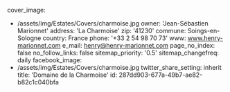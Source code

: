 cover_image:
  - /assets/img/Estates/Covers/charmoise.jpg
owner: 'Jean-Sébastien Marionnet'
address: 'La Charmoise'
zip: '41230'
commune: Soings-en-Sologne
country: France
phone: '+33 2 54 98 70 73'
www: www.henry-marionnet.com
e_mail: henry@henry-marionnet.com
page_no_index: false
no_follow_links: false
sitemap_priority: '0.5'
sitemap_changefreq: daily
facebook_image:
  - /assets/img/Estates/Covers/charmoise.jpg
twitter_share_setting: inherit
title: 'Domaine de la Charmoise'
id: 287dd903-677a-49b7-ae82-b82c1c040bfa
